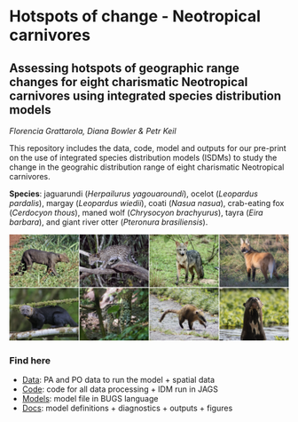 # Hotspots of change - Neotropical carnivores

## Assessing hotspots of geographic range changes for eight charismatic Neotropical carnivores using integrated species distribution models

*Florencia Grattarola, Diana Bowler & Petr Keil*

This repository includes the data, code, model and outputs for our pre-print on the use of integrated species distribution models (ISDMs) to study the change in the geograhic distribution range of eight charismatic Neotropical carnivores.

**Species**: jaguarundi (*Herpailurus yagouaroundi*), ocelot (*Leopardus pardalis*), margay (*Leopardus wiedii*), coati (*Nasua nasua*), crab-eating fox (*Cerdocyon thous*), maned wolf (*Chrysocyon brachyurus*), tayra (*Eira barbara*), and giant river otter (*Pteronura brasiliensis*).  

![](/docs/readme.png)

### Find here

  - [Data](/data): PA and PO data to run the model + spatial data  
  - [Code](/code): code for all data processing + IDM run in JAGS   
  - [Models](/model): model file in BUGS language  
  - [Docs](/docs): model definitions + diagnostics + outputs + figures 
